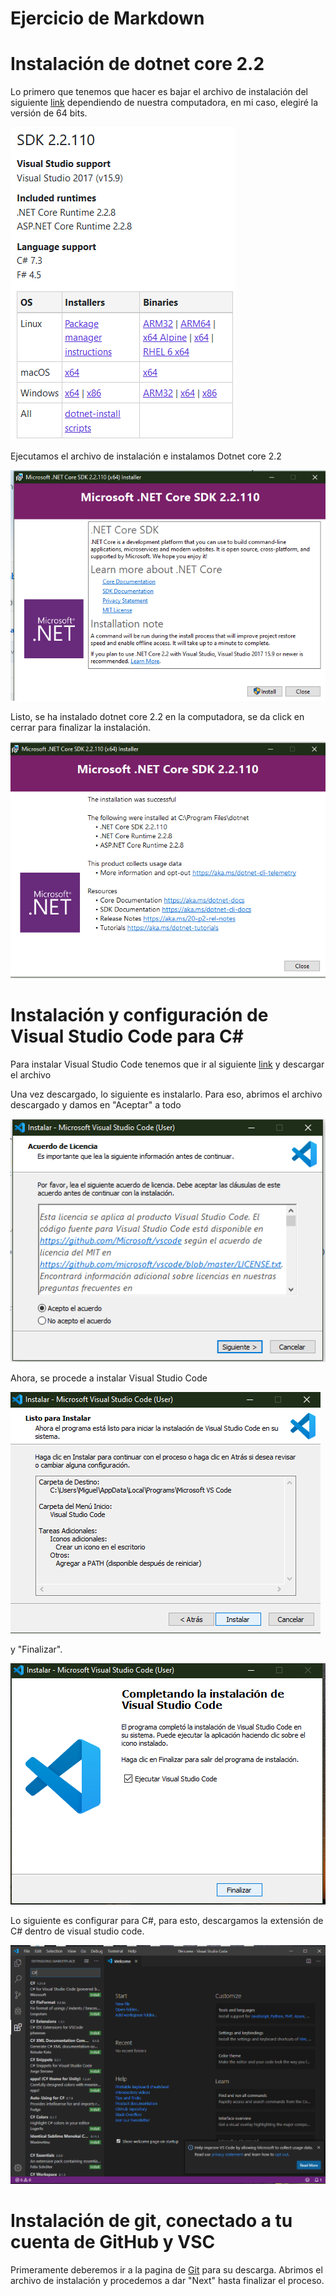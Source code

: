 
# Ejercicio de Markdown

# Instalación de dotnet core 2.2

Lo primero que tenemos que hacer
es bajar el archivo de instalación del siguiente [link](https://dotnet.microsoft.com/download/dotnet-core/2.2) dependiendo de nuestra computadora, en mi caso, elegiré la versión de 64 bits.

![ImagenArchivo](images/dotnetcore64bits.png)

Ejecutamos el archivo de instalación e instalamos Dotnet core 2.2

![ImagenInstalar](images/InstallingNetCore.png)

Listo, se ha instalado dotnet core 2.2 en la computadora, se da click en cerrar para finalizar la instalación.

![ImagenCerrar](images/SuccessfullInstalled.png)


# Instalación y configuración de Visual Studio Code para C#

Para instalar Visual Studio Code tenemos que ir al siguiente [link](https://code.visualstudio.com/) y descargar el archivo 

Una vez descargado, lo siguiente es instalarlo. Para eso, abrimos el archivo descargado y damos en "Aceptar" a todo 

![Ss1](images/Ss1.png)

Ahora, se procede a instalar Visual Studio Code

![Ss2](images/Ss2.png)


y "Finalizar".

![Ss3](images/Ss3.png)


Lo siguiente es configurar para C#, para esto, descargamos la extensión de C# dentro de visual studio code.

![Ss4](images/Ss4.png)


# Instalación de git, conectado a tu cuenta de GitHub y VSC

Primeramente deberemos ir a la pagina de [Git](https://git-scm.com/) para su descarga.
Abrimos el archivo de instalación y procedemos a dar "Next" hasta finalizar el proceso.





